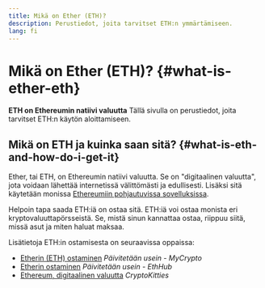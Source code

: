 ```yaml
---
title: Mikä on Ether (ETH)?
description: Perustiedot, joita tarvitset ETH:n ymmärtämiseen.
lang: fi
---
```


# Mikä on Ether (ETH)? {#what-is-ether-eth}

<div class="featured">

**ETH on Ethereumin natiivi valuutta** Tällä sivulla on perustiedot, joita tarvitset ETH:n käytön aloittamiseen.

</div>

## Mikä on ETH ja kuinka saan sitä? {#what-is-eth-and-how-do-i-get-it}

Ether, tai ETH, on Ethereumin natiivi valuutta. Se on "digitaalinen valuutta", jota voidaan lähettää internetissä välittömästi ja edullisesti. Lisäksi sitä käytetään monissa [Ethereumiin pohjautuvissa sovelluksissa](/dapps/).

Helpoin tapa saada ETH:iä on ostaa sitä. ETH:iä voi ostaa monista eri kryptovaluuttapörsseistä. Se, mistä sinun kannattaa ostaa, riippuu siitä, missä asut ja miten haluat maksaa.

Lisätietoja ETH:in ostamisesta on seuraavissa oppaissa:

- [Etherin (ETH) ostaminen](https://support.mycrypto.com/how-to/getting-started/how-to-buy-ether-with-usd) _Päivitetään usein - MyCrypto_
- [Etherin ostaminen](https://docs.ethhub.io/using-ethereum/how-to-buy-ether/) _Päivitetään usein - EthHub_
- [Ethereum, digitaalinen valuutta](https://www.cryptokitties.co/faq#ethereum-a-digital-currency) _CryptoKitties_
